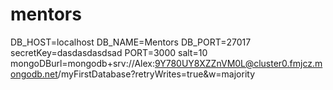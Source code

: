 # mentors


DB_HOST=localhost
DB_NAME=Mentors
DB_PORT=27017
secretKey=dasdasdasdsad
PORT=3000
salt=10
mongoDBurl=mongodb+srv://Alex:9Y780UY8XZZnVM0L@cluster0.fmjcz.mongodb.net/myFirstDatabase?retryWrites=true&w=majority
